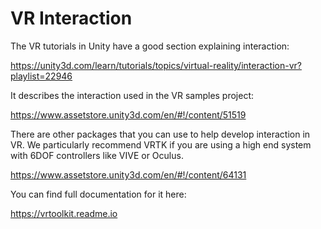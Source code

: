 # VR Interaction

The VR tutorials in Unity have a good section explaining interaction:

https://unity3d.com/learn/tutorials/topics/virtual-reality/interaction-vr?playlist=22946

It describes the interaction used in the VR samples project:

https://www.assetstore.unity3d.com/en/#!/content/51519

There are other packages that you can use to help develop interaction in VR. We particularly recommend VRTK if you are using a high end system with 6DOF controllers like VIVE or Oculus.

https://www.assetstore.unity3d.com/en/#!/content/64131

You can find full documentation for it here:

https://vrtoolkit.readme.io